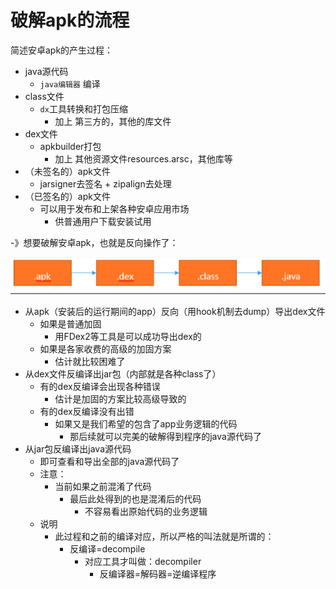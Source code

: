 # 破解apk的流程

简述安卓apk的产生过程：

* java源代码
  * `java编辑器` 编译
* class文件
  * `dx`工具转换和打包压缩
    * 加上 第三方的，其他的库文件
* dex文件
  * apkbuilder打包
    * 加上 其他资源文件resources.arsc，其他库等
* （未签名的）apk文件
  * jarsigner去签名 + zipalign去处理
* （已签名的）apk文件
  * 可以用于发布和上架各种安卓应用市场
    * 供普通用户下载安装试用

-》想要破解安卓apk，也就是反向操作了：

![](../assets/img/apk_dex_class_java.png)

* 从apk（安装后的运行期间的app）反向（用hook机制去dump）导出dex文件
  * 如果是普通加固
    * 用FDex2等工具是可以成功导出dex的
  * 如果是各家收费的高级的加固方案
    * 估计就比较困难了
* 从dex文件反编译出jar包（内部就是各种class了）
  * 有的dex反编译会出现各种错误
    * 估计是加固的方案比较高级导致的
  * 有的dex反编译没有出错
    * 如果又是我们希望的包含了app业务逻辑的代码
      * 那后续就可以完美的破解得到程序的java源代码了
* 从jar包反编译出java源代码
  * 即可查看和导出全部的java源代码了
  * 注意：
    * 当前如果之前混淆了代码
      * 最后此处得到的也是混淆后的代码
        * 不容易看出原始代码的业务逻辑
  * 说明
    * 此过程和之前的编译对应，所以严格的叫法就是所谓的：
      * 反编译=decompile
        * 对应工具才叫做：decompiler
          * 反编译器=解码器=逆编译程序